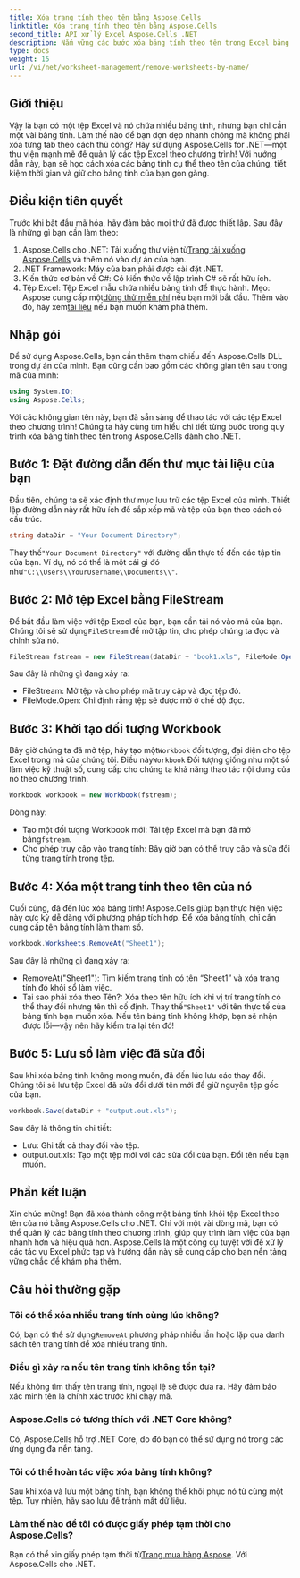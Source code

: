 ```yaml
---
title: Xóa trang tính theo tên bằng Aspose.Cells
linktitle: Xóa trang tính theo tên bằng Aspose.Cells
second_title: API xử lý Excel Aspose.Cells .NET
description: Nắm vững các bước xóa bảng tính theo tên trong Excel bằng Aspose.Cells cho .NET. Thực hiện theo hướng dẫn chi tiết, thân thiện với người mới bắt đầu này để hợp lý hóa các tác vụ của bạn.
type: docs
weight: 15
url: /vi/net/worksheet-management/remove-worksheets-by-name/
---
```

## Giới thiệu
Vậy là bạn có một tệp Excel và nó chứa nhiều bảng tính, nhưng bạn chỉ cần một vài bảng tính. Làm thế nào để bạn dọn dẹp nhanh chóng mà không phải xóa từng tab theo cách thủ công? Hãy sử dụng Aspose.Cells for .NET—một thư viện mạnh mẽ để quản lý các tệp Excel theo chương trình! Với hướng dẫn này, bạn sẽ học cách xóa các bảng tính cụ thể theo tên của chúng, tiết kiệm thời gian và giữ cho bảng tính của bạn gọn gàng.
## Điều kiện tiên quyết
Trước khi bắt đầu mã hóa, hãy đảm bảo mọi thứ đã được thiết lập. Sau đây là những gì bạn cần làm theo:
1.  Aspose.Cells cho .NET: Tải xuống thư viện từ[Trang tải xuống Aspose.Cells](https://releases.aspose.com/cells/net/) và thêm nó vào dự án của bạn.
2. .NET Framework: Máy của bạn phải được cài đặt .NET.
3. Kiến thức cơ bản về C#: Có kiến thức về lập trình C# sẽ rất hữu ích.
4. Tệp Excel: Tệp Excel mẫu chứa nhiều bảng tính để thực hành.
 Mẹo: Aspose cung cấp một[dùng thử miễn phí](https://releases.aspose.com/) nếu bạn mới bắt đầu. Thêm vào đó, hãy xem[tài liệu](https://reference.aspose.com/cells/net/) nếu bạn muốn khám phá thêm.
## Nhập gói
Để sử dụng Aspose.Cells, bạn cần thêm tham chiếu đến Aspose.Cells DLL trong dự án của mình. Bạn cũng cần bao gồm các không gian tên sau trong mã của mình:
```csharp
using System.IO;
using Aspose.Cells;
```
Với các không gian tên này, bạn đã sẵn sàng để thao tác với các tệp Excel theo chương trình!
Chúng ta hãy cùng tìm hiểu chi tiết từng bước trong quy trình xóa bảng tính theo tên trong Aspose.Cells dành cho .NET.
## Bước 1: Đặt đường dẫn đến thư mục tài liệu của bạn
Đầu tiên, chúng ta sẽ xác định thư mục lưu trữ các tệp Excel của mình. Thiết lập đường dẫn này rất hữu ích để sắp xếp mã và tệp của bạn theo cách có cấu trúc. 
```csharp
string dataDir = "Your Document Directory";
```
 Thay thế`"Your Document Directory"` với đường dẫn thực tế đến các tập tin của bạn. Ví dụ, nó có thể là một cái gì đó như`"C:\\Users\\YourUsername\\Documents\\"`.
## Bước 2: Mở tệp Excel bằng FileStream
Để bắt đầu làm việc với tệp Excel của bạn, bạn cần tải nó vào mã của bạn. Chúng tôi sẽ sử dụng`FileStream` để mở tập tin, cho phép chúng ta đọc và chỉnh sửa nó.
```csharp
FileStream fstream = new FileStream(dataDir + "book1.xls", FileMode.Open);
```
Sau đây là những gì đang xảy ra:
- FileStream: Mở tệp và cho phép mã truy cập và đọc tệp đó.
- FileMode.Open: Chỉ định rằng tệp sẽ được mở ở chế độ đọc.
## Bước 3: Khởi tạo đối tượng Workbook
 Bây giờ chúng ta đã mở tệp, hãy tạo một`Workbook` đối tượng, đại diện cho tệp Excel trong mã của chúng tôi. Điều này`Workbook` Đối tượng giống như một sổ làm việc kỹ thuật số, cung cấp cho chúng ta khả năng thao tác nội dung của nó theo chương trình.
```csharp
Workbook workbook = new Workbook(fstream);
```
Dòng này:
-  Tạo một đối tượng Workbook mới: Tải tệp Excel mà bạn đã mở bằng`fstream`.
- Cho phép truy cập vào trang tính: Bây giờ bạn có thể truy cập và sửa đổi từng trang tính trong tệp.
## Bước 4: Xóa một trang tính theo tên của nó
Cuối cùng, đã đến lúc xóa bảng tính! Aspose.Cells giúp bạn thực hiện việc này cực kỳ dễ dàng với phương pháp tích hợp. Để xóa bảng tính, chỉ cần cung cấp tên bảng tính làm tham số.
```csharp
workbook.Worksheets.RemoveAt("Sheet1");
```
Sau đây là những gì đang xảy ra:
- RemoveAt("Sheet1"): Tìm kiếm trang tính có tên “Sheet1” và xóa trang tính đó khỏi sổ làm việc.
- Tại sao phải xóa theo Tên?: Xóa theo tên hữu ích khi vị trí trang tính có thể thay đổi nhưng tên thì cố định.
 Thay thế`"Sheet1"` với tên thực tế của bảng tính bạn muốn xóa. Nếu tên bảng tính không khớp, bạn sẽ nhận được lỗi—vậy nên hãy kiểm tra lại tên đó!
## Bước 5: Lưu sổ làm việc đã sửa đổi
Sau khi xóa bảng tính không mong muốn, đã đến lúc lưu các thay đổi. Chúng tôi sẽ lưu tệp Excel đã sửa đổi dưới tên mới để giữ nguyên tệp gốc của bạn.
```csharp
workbook.Save(dataDir + "output.out.xls");
```
Sau đây là thông tin chi tiết:
- Lưu: Ghi tất cả thay đổi vào tệp.
- output.out.xls: Tạo một tệp mới với các sửa đổi của bạn. Đổi tên nếu bạn muốn.
## Phần kết luận
Xin chúc mừng! Bạn đã xóa thành công một bảng tính khỏi tệp Excel theo tên của nó bằng Aspose.Cells cho .NET. Chỉ với một vài dòng mã, bạn có thể quản lý các bảng tính theo chương trình, giúp quy trình làm việc của bạn nhanh hơn và hiệu quả hơn. Aspose.Cells là một công cụ tuyệt vời để xử lý các tác vụ Excel phức tạp và hướng dẫn này sẽ cung cấp cho bạn nền tảng vững chắc để khám phá thêm.
## Câu hỏi thường gặp
### Tôi có thể xóa nhiều trang tính cùng lúc không?
 Có, bạn có thể sử dụng`RemoveAt` phương pháp nhiều lần hoặc lặp qua danh sách tên trang tính để xóa nhiều trang tính.
### Điều gì xảy ra nếu tên trang tính không tồn tại?
Nếu không tìm thấy tên trang tính, ngoại lệ sẽ được đưa ra. Hãy đảm bảo xác minh tên là chính xác trước khi chạy mã.
### Aspose.Cells có tương thích với .NET Core không?
Có, Aspose.Cells hỗ trợ .NET Core, do đó bạn có thể sử dụng nó trong các ứng dụng đa nền tảng.
### Tôi có thể hoàn tác việc xóa bảng tính không?
Sau khi xóa và lưu một bảng tính, bạn không thể khôi phục nó từ cùng một tệp. Tuy nhiên, hãy sao lưu để tránh mất dữ liệu.
### Làm thế nào để tôi có được giấy phép tạm thời cho Aspose.Cells?
 Bạn có thể xin giấy phép tạm thời từ[Trang mua hàng Aspose](https://purchase.aspose.com/temporary-license/).
Với Aspose.Cells cho .NET.